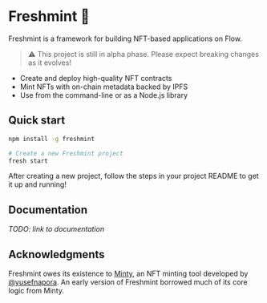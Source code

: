 # Freshmint 🍃

Freshmint is a framework for building NFT-based applications on Flow.

> :warning: This project is still in alpha phase. Please expect breaking changes as it evolves!

- Create and deploy high-quality NFT contracts
- Mint NFTs with on-chain metadata backed by IPFS
- Use from the command-line or as a Node.js library

## Quick start 

```sh
npm install -g freshmint

# Create a new Freshmint project
fresh start
````

After creating a new project, follow the steps in your project README to get it up and running!

## Documentation

_TODO: link to documentation_

## Acknowledgments

Freshmint owes its existence to [Minty](https://github.com/yusefnapora/minty),
an NFT minting tool developed by [@yusefnapora](https://github.com/yusefnapora). An early version of Freshmint borrowed much of its core logic from Minty.


